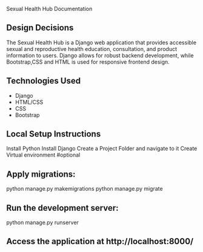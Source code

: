 Sexual Health Hub Documentation

## Design Decisions
The Sexual Health Hub is a Django web application that provides accessible sexual and reproductive health education, consultation, and product information to users.
Django allows for robust backend development, while Bootstrap,CSS and HTML is used for responsive frontend design.

## Technologies Used
- Django 
- HTML/CSS
- CSS
- Bootstrap 

## Local Setup Instructions
 Install Python
 Install Django
 Create a Project Folder and navigate to it
 Create Virtual environment #optional

## Apply migrations:
 python manage.py makemigrations
 python manage.py migrate

## Run the development server:
 python manage.py runserver

## Access the application at http://localhost:8000/
